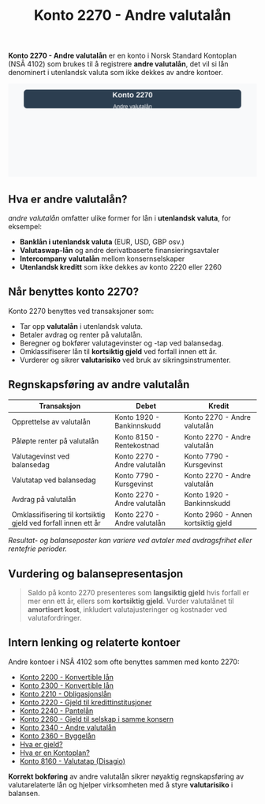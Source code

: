 ﻿---
title: "Konto 2270 - Andre valutalån"
meta_title: "2270-andre-valutalan"
meta_description: '**Konto 2270 - Andre valutalån** er en konto i Norsk Standard Kontoplan (NSÂ 4102) som brukes til å registrere **andre valutalån**, det vil si lån denominer...'
slug: 2270-andre-valutalan
type: blog
layout: pages/single
---

**Konto 2270 - Andre valutalån** er en konto i Norsk Standard Kontoplan (NSÂ 4102) som brukes til å registrere **andre valutalån**, det vil si lån denominert i utenlandsk valuta som ikke dekkes av andre kontoer.

![Illustrasjon av konto 2270 Andre valutalån](2270-andre-valutalan-image.svg)

## Hva er andre valutalån?

*andre valutalån* omfatter ulike former for lån i **utenlandsk valuta**, for eksempel:
* **Banklån i utenlandsk valuta** (EUR, USD, GBP osv.)
* **Valutaswap-lån** og andre derivatbaserte finansieringsavtaler
* **Intercompany valutalån** mellom konsernselskaper
* **Utenlandsk kreditt** som ikke dekkes av konto 2220 eller 2260

## Når benyttes konto 2270?

Konto 2270 benyttes ved transaksjoner som:

* Tar opp **valutalån** i utenlandsk valuta.
* Betaler avdrag og renter på valutalån.
* Beregner og bokfører valutagevinster og -tap ved balansedag.
* Omklassifiserer lån til **kortsiktig gjeld** ved forfall innen ett år.
* Vurderer og sikrer **valutarisiko** ved bruk av sikringsinstrumenter.

## Regnskapsføring av andre valutalån

| Transaksjon                                                    | Debet                          | Kredit                            |
|----------------------------------------------------------------|--------------------------------|-----------------------------------|
| Opprettelse av valutalån                                       | Konto 1920 - Bankinnskudd      | Konto 2270 - Andre valutalån      |
| Påløpte renter på valutalån                                     | Konto 8150 - Rentekostnad      | Konto 2270 - Andre valutalån      |
| Valutagevinst ved balansedag                                    | Konto 2270 - Andre valutalån   | Konto 7790 - Kursgevinst          |
| Valutatap ved balansedag                                        | Konto 7790 - Kursgevinst       | Konto 2270 - Andre valutalån      |
| Avdrag på valutalån                                            | Konto 2270 - Andre valutalån   | Konto 1920 - Bankinnskudd         |
| Omklassifisering til kortsiktig gjeld ved forfall innen ett år | Konto 2270 - Andre valutalån   | Konto 2960 - Annen kortsiktig gjeld |

_*Resultat- og balanseposter kan variere ved avtaler med avdragsfrihet eller rentefrie perioder.*_

## Vurdering og balansepresentasjon

> Saldo på konto 2270 presenteres som **langsiktig gjeld** hvis forfall er mer enn ett år, ellers som **kortsiktig gjeld**. Vurder valutalånet til **amortisert kost**, inkludert valutajusteringer og kostnader ved valutafordringer.

## Intern lenking og relaterte kontoer

Andre kontoer i NSÂ 4102 som ofte benyttes sammen med konto 2270:

* [Konto 2200 - Konvertible lån](/blogs/kontoplan/2200-konvertible-lan "Konto 2200 - Konvertible lån i Norsk Standard Kontoplan")
* [Konto 2300 - Konvertible lån](/blogs/kontoplan/2300-konvertible-lan "Konto 2300 - Konvertible lån i Norsk Standard Kontoplan")
* [Konto 2210 - Obligasjonslån](/blogs/kontoplan/2210-obligasjonslan "Konto 2210 - Obligasjonslån i Norsk Standard Kontoplan")
* [Konto 2220 - Gjeld til kredittinstitusjoner](/blogs/kontoplan/2220-gjeld-til-kredittinstitusjoner "Konto 2220 - Gjeld til kredittinstitusjoner i Norsk Standard Kontoplan")
* [Konto 2240 - Pantelån](/blogs/kontoplan/2240-pantelan "Konto 2240 - Pantelån i Norsk Standard Kontoplan")
* [Konto 2260 - Gjeld til selskap i samme konsern](/blogs/kontoplan/2260-gjeld-til-selskap-i-samme-konsern "Konto 2260 - Gjeld til selskap i samme konsern i Norsk Standard Kontoplan")
* [Konto 2340 - Andre valutalån](/blogs/kontoplan/2340-andre-valutalan "Konto 2340 - Andre valutalån i Norsk Standard Kontoplan")
* [Konto 2360 - Byggelån](/blogs/kontoplan/2360-byggelan "Konto 2360 - Byggelån i Norsk Standard Kontoplan")
* [Hva er gjeld?](/blogs/regnskap/hva-er-gjeld "Hva er Gjeld i Regnskap? Komplett Guide til Forpliktelser og Gjeldstyper")
* [Hva er en Kontoplan?](/blogs/regnskap/hva-er-kontoplan "Hva er en Kontoplan? Komplett Guide til Kontoplaner i Norsk Regnskap")
* [Konto 8160 - Valutatap (Disagio)](/blogs/kontoplan/8160-valutatap-disagio "Konto 8160 - Valutatap (Disagio)")

**Korrekt bokføring** av andre valutalån sikrer nøyaktig regnskapsføring av valutarelaterte lån og hjelper virksomheten med å styre **valutarisiko** i balansen.






